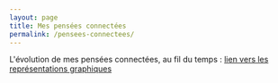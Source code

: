 ```yaml
---
layout: page
title: Mes pensées connectées
permalink: /pensees-connectees/
---
```


L'évolution de mes pensées connectées, au fil du temps : 
[lien vers les représentations graphiques](https://docs.google.com/document/d/1vf1tFDpDkQ1ixHMClQlMCR1b0wezNz-XNxDt-WzWUGE/edit?usp=sharing)
